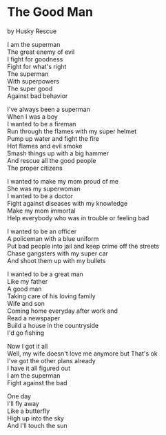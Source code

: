 # The Good Man
by Husky Rescue

I am the superman  
The great enemy of evil  
I fight for goodness  
Fight for what's right  
The superman  
With superpowers  
The super good  
Against bad behavior

I've always been a superman  
When I was a boy  
I wanted to be a fireman  
Run through the flames with my super helmet  
Pump up water and fight the fire  
Hot flames and evil smoke  
Smash things up with a big hammer  
And rescue all the good people  
The proper citizens

I wanted to make my mom proud of me  
She was my superwoman  
I wanted to be a doctor  
Fight against diseases with my knowledge  
Make my mom immortal  
Help everybody who was in trouble or feeling bad

I wanted to be an officer  
A policeman with a blue uniform  
Put bad people into jail and keep crime off the streets  
Chase gangsters with my super car  
And shoot them up with my bullets

I wanted to be a great man  
Like my father  
A good man  
Taking care of his loving family  
Wife and son  
Coming home everyday after work and  
Read a newspaper  
Build a house in the countryside  
I'd go fishing

Now I got it all  
Well, my wife doesn't love me anymore but
That's ok  
I've got the other plans already  
I have it all figured out  
I am the superman  
Fight against the bad

One day  
I'll fly away  
Like a butterfly  
High up into the sky  
And I'll touch the sun